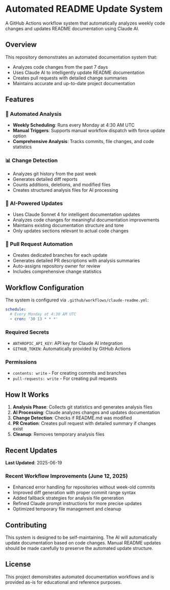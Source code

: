 # Automated README Update System

A GitHub Actions workflow system that automatically analyzes weekly code changes and updates README documentation using Claude AI.

## Overview

This repository demonstrates an automated documentation system that:
- Analyzes code changes from the past 7 days
- Uses Claude AI to intelligently update README documentation
- Creates pull requests with detailed change summaries
- Maintains accurate and up-to-date project documentation

## Features

### 🤖 Automated Analysis
- **Weekly Scheduling**: Runs every Monday at 4:30 AM UTC
- **Manual Triggers**: Supports manual workflow dispatch with force update option
- **Comprehensive Analysis**: Tracks commits, file changes, and code statistics

### 📊 Change Detection
- Analyzes git history from the past week
- Generates detailed diff reports
- Counts additions, deletions, and modified files
- Creates structured analysis files for AI processing

### 🧠 AI-Powered Updates
- Uses Claude Sonnet 4 for intelligent documentation updates
- Analyzes code changes for meaningful documentation improvements
- Maintains existing documentation structure and tone
- Only updates sections relevant to actual code changes

### 🔄 Pull Request Automation
- Creates dedicated branches for each update
- Generates detailed PR descriptions with analysis summaries
- Auto-assigns repository owner for review
- Includes comprehensive change statistics

## Workflow Configuration

The system is configured via `.github/workflows/claude-readme.yml`:

```yaml
schedule:
  # Every Monday at 4:30 AM UTC
  - cron: '30 13 * * *'
```

### Required Secrets
- `ANTHROPIC_API_KEY`: API key for Claude AI integration
- `GITHUB_TOKEN`: Automatically provided by GitHub Actions

### Permissions
- `contents: write` - For creating commits and branches
- `pull-requests: write` - For creating pull requests

## How It Works

1. **Analysis Phase**: Collects git statistics and generates analysis files
2. **AI Processing**: Claude analyzes changes and updates documentation
3. **Change Detection**: Checks if README.md was modified
4. **PR Creation**: Creates pull request with detailed summary if changes exist
5. **Cleanup**: Removes temporary analysis files

## Recent Updates

**Last Updated**: 2025-06-19

### Recent Workflow Improvements (June 12, 2025)
- Enhanced error handling for repositories without week-old commits
- Improved diff generation with proper commit range syntax
- Added fallback strategies for analysis file generation
- Refined Claude prompt instructions for more precise updates
- Optimized temporary file management and cleanup

## Contributing

This system is designed to be self-maintaining. The AI will automatically update documentation based on code changes. Manual README updates should be made carefully to preserve the automated update structure.

## License

This project demonstrates automated documentation workflows and is provided as-is for educational and reference purposes.
